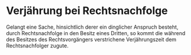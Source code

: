# Verjährung bei Rechtsnachfolge

Gelangt eine Sache, hinsichtlich derer ein dinglicher Anspruch besteht, durch Rechtsnachfolge in den Besitz eines Dritten, so kommt die während des Besitzes des Rechtsvorgängers verstrichene Verjährungszeit dem Rechtsnachfolger zugute. 

